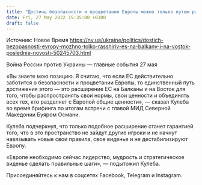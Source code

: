 ```yaml
---
title: "Достичь безопасности и процветания Европы можно только путем расширения ЕС на Балканы и на Восток — Кулеба"
date: Fri, 27 May 2022 15:35:00 +0300
draft: false
---
```

Источник: Новое Время https://nv.ua/ukraine/politics/dostich-bezopasnosti-evropy-mozhno-tolko-rasshiriv-es-na-balkany-i-na-vostok-poslednie-novosti-50245703.html


Война России против Украины — главные события 27 мая

 «Вы знаете мою позицию. Я считаю, что если ЕС действительно заботится о безопасности и процветании Европы, то единственный путь достижения этого — это расширение ЕС на Балканы и на Восток для того, чтобы распространять свои нормы, свои ценности и объединять всех тех, кто разделяет с Европой общие ценности», — сказал Кулеба во время брифинга по итогам встречи с главой МИД Северной Македонии Буяром Османи.

Кулеба подчеркнул, что только подобное расширение станет гарантией того, что в это пространство не зайдут другие игроки и не начнут навязывать новые свои правила, свое виденье и не дестабилизируют Европу.

«Европе необходимо сейчас лидерство, мудрость и стратегическое виденье сделать правильные шаги», — подытожил Кулеба.

Присоединяйтесь к нам в соцсетях Facebook, Telegram и Instagram.

